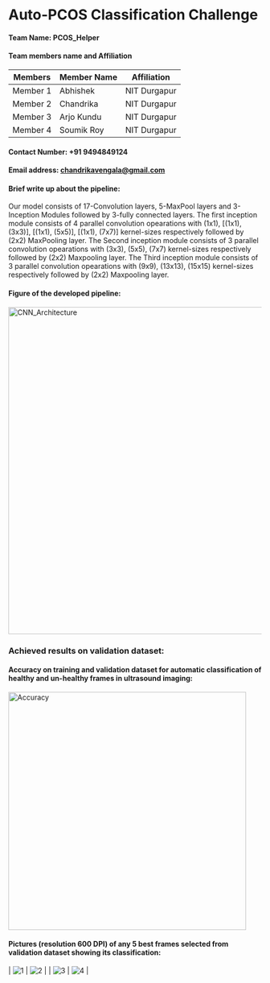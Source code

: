 # Auto-PCOS Classification Challenge

#### Team Name: PCOS_Helper

#### Team members name and Affiliation

| Members | Member Name | Affiliation |
|----------|----------|----------|
| Member 1   | Abhishek  | NIT Durgapur  |
| Member 2 | Chandrika  | NIT Durgapur  |
| Member 3 | Arjo Kundu  | NIT Durgapur  |
| Member 4 | Soumik Roy   | NIT Durgapur  |

#### Contact Number: +91 9494849124
#### Email address: chandrikavengala@gmail.com

#### Brief write up about the pipeline:
Our model consists of 17-Convolution layers, 5-MaxPool layers and 3-Inception Modules followed by 3-fully connected layers.
The first inception module consists of 4 parallel convolution opearations with (1x1), [(1x1), (3x3)], [(1x1), (5x5)], [(1x1), (7x7)] kernel-sizes respectively followed by (2x2) MaxPooling layer.
The Second inception module consists of 3 parallel convolution opearations with (3x3), (5x5), (7x7) kernel-sizes respectively followed by (2x2) Maxpooling layer.
The Third inception module consists of 3 parallel convolution opearations with (9x9), (13x13), (15x15) kernel-sizes respectively followed by (2x2) Maxpooling layer.

#### Figure of the developed pipeline:
<img width="650" alt="CNN_Architecture" src="https://github.com/Chandrika-V/PCOS/assets/161706175/c785eb69-d633-47df-aeec-cc40be59b165">

### Achieved results on validation dataset:
#### Accuracy on training and validation dataset for automatic classification of healthy and un-healthy frames in ultrasound imaging:
<img width="473" alt="Accuracy" src="https://github.com/Chandrika-V/PCOS/assets/161706175/6845903a-1708-46da-b5bc-683daafa9da4">

#### Pictures (resolution 600 DPI) of any 5 best frames selected from validation dataset showing its classification:

| ![1](https://github.com/Chandrika-V/PCOS/assets/161706175/dd2b3aef-46a8-4747-bfbc-bc9fcbf03322)   | ![2](https://github.com/Chandrika-V/PCOS/assets/161706175/7b3e4d2a-f95d-4b53-bebc-52b77effb8ff)  | 
| ![3](https://github.com/Chandrika-V/PCOS/assets/161706175/a6ab516a-cec8-4dda-80cb-1174b026d68b) | ![4](https://github.com/Chandrika-V/PCOS/assets/161706175/26f49a83-11b5-4408-83e9-ea0bded38be2)  | 


